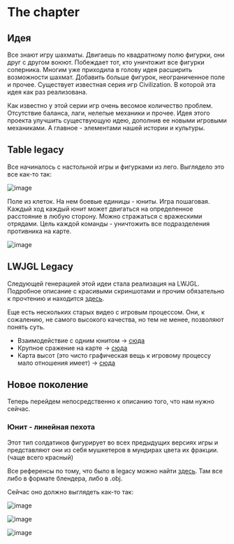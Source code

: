 # The chapter

## Идея

Все знают игру шахматы. Двигаешь по квадратному полю фигурки, они друг с другом воюют. Побеждает тот, кто
уничтожит все фигурки соперника. Многим уже приходила в голову идея расширить возможности шахмат. Добавить больше фигурок,
неограниченное поле и прочее. Существует известная серия игр Civilization. В которой эта идея как раз реализована.   
   
Как известно у этой серии игр очень весомое количество проблем. Отсутствие баланса, лаги, нелепые механики и прочее.
Идея этого проекта улучшить существующую идею, дополнив ее новыми игровыми механиками. А главное - элементами
нашей истории и культуры.

## Table legacy

Все начиналось с настольной игры и фигурками из лего.
Выглядело это все как-то так:

![image](https://user-images.githubusercontent.com/25401699/196188137-400acc5e-9541-4acd-8421-0e3029379d4f.png)

Поле из клеток. На нем боевые единицы - юниты. Игра пошаговая. Каждый ход каждый юнит может двигаться на определенное расстояние в любую сторону.
Можно стражаться с вражескими отрядами. Цель каждой команды - уничтожить все подразделения противника на карте.

![image](https://user-images.githubusercontent.com/25401699/196188846-de7f9479-3375-425e-b624-9b49532a40e4.png)

## LWJGL Legacy

Следующей генерацией этой идеи стала реализация на LWJGL.
Подробное описание с красивыми скриншотами и прочим обязательно к прочтению и находится [здесь](https://github.com/timattt/Project-LWJGL-gamedev).   
   
Еще есть нескольких старых видео с игровым процессом. Они, к сожалению, не самого высокого качества, но тем не менее, позволяют понять суть.

* Взаимодействие с одним юнитом -> [сюда](https://drive.google.com/file/d/1EhJuemoHtvkaaPzQCk-Z2E2-hoH-mZXr/view?usp=sharing)
* Крупное сражение на карте -> [сюда](https://drive.google.com/file/d/17PXtLe3wnGk6adKPmzLSv67v82kxCaAW/view?usp=sharing)
* Карта высот (это чисто графическая вещь к игровому процессу мало отношения имеет) -> [сюда](https://drive.google.com/file/d/1cxorvWd5aQwcF3mUXrIAvq97XFT6zcc3/view?usp=sharing)

## Новое поколение

Теперь перейдем непосредственно к описанию того, что нам нужно сейчас.

### Юнит - линейная пехота

Этот тип солдатиков фигурирует во всех предыдущих версиях игры и представляют они из себя мушкетеров в мундирах цвета их фракции.
(чаще всего красный)

Все референсы по тому, что было в legacy можно найти [здесь](https://github.com/timattt/Project-LWJGL-gamedev/tree/master/TheChapter/RAW%20MODELS/Infantry).
Там все либо в формате блендера, либо в .obj.

Сейчас оно должно выглядеть как-то так:

![image](https://user-images.githubusercontent.com/25401699/196192339-6b74507d-c688-47ee-aa93-24024940062d.png)

![image](https://user-images.githubusercontent.com/25401699/196192454-fbe198f6-4360-4be8-84a6-0a72db3c987f.png)

![image](https://user-images.githubusercontent.com/25401699/196192842-c35c40d2-54d2-4ced-a6a7-b920f96e95db.png)

